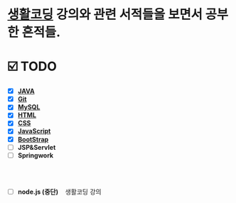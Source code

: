 
# [생활코딩](https://opentutorials.org "생활코딩") 강의와 관련 서적들을 보면서 공부한 흔적들.


# ☑️ TODO
<!-- ### :pencil2: STUDY -->

- [x] [**JAVA**](#)  
- [x] [**Git**](#) 
- [x] [**MySQL**](#) 
- [x] [**HTML**](#)  
- [x] [**CSS**](#)   
- [x] [**JavaScript**](#) 
- [x] [**BootStrap**](#) 
- [ ] **JSP&Servlet** 
- [ ] **Springwork**

<br>
<br>

- [ ] **node.js (중단)** &nbsp;&nbsp;&nbsp;생활코딩 강의

